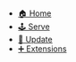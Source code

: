 * [🏠 Home](/)
* [🕹️ Serve](pages/serve.md)
* [🔄 Update](pages/update.md)
* [➕ Extensions](pages/extensions.md)
